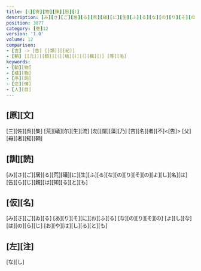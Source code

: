 ```yaml
---
title: [（][寄][物][陳][思][）]
description: [み][さ][ご][居][る][荒][礒][に][生][ふ][る][な][の][り][そ][の][よ][し][名][は][告][ら][じ][親][は][知][る][と][も]
position: 3077
category: [巻]12
version: '1.0'
volume: 12
comparison:
- [吉] -> [告] [[類]][[紀]]
- [鞆] [[元]][[類]][（][塙][）][（][楓][）] [等][毛]
keywords:
- [動][物]
- [植][物]
- [序][詞]
- [恋][情]
- [人][目]
---
```


## [原][文]

[三][佐][呉][集] [荒][礒][尓][生][流] [勿][謂][藻][乃] [吉][名][者][不]<[告]> [父][母][者][知][鞆]

## [訓][読]

[み][さ][ご][居][る][荒][礒][に][生][ふ][る][な][の][り][そ][の][よ][し][名][は][告][ら][じ][親][は][知][る][と][も]

## [仮][名]

[み][さ][ご][ゐ][る] [あ][り][そ][に][お][ふ][る] [な][の][り][そ][の] [よ][し][な][は][の][ら][じ] [お][や][は][し][る][と][も]

## [左][注]

[な][し]
